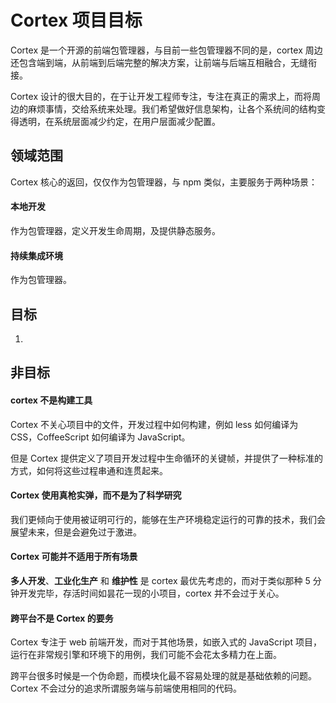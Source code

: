 # Cortex 项目目标

Cortex 是一个开源的前端包管理器，与目前一些包管理器不同的是，cortex 周边还包含端到端，从前端到后端完整的解决方案，让前端与后端互相融合，无缝衔接。

Cortex 设计的很大目的，在于让开发工程师专注，专注在真正的需求上，而将周边的麻烦事情，交给系统来处理。我们希望做好信息架构，让各个系统间的结构变得透明，在系统层面减少约定，在用户层面减少配置。

## 领域范围

Cortex 核心的返回，仅仅作为包管理器，与 npm 类似，主要服务于两种场景：

#### 本地开发

作为包管理器，定义开发生命周期，及提供静态服务。

#### 持续集成环境

作为包管理器。

## 目标

1. 




## 非目标

#### cortex 不是构建工具

Cortex 不关心项目中的文件，开发过程中如何构建，例如 less 如何编译为 CSS，CoffeeScript 如何编译为 JavaScript。

但是 Cortex 提供定义了项目开发过程中生命循环的关键帧，并提供了一种标准的方式，如何将这些过程串通和连贯起来。

#### Cortex 使用真枪实弹，而不是为了科学研究

我们更倾向于使用被证明可行的，能够在生产环境稳定运行的可靠的技术，我们会展望未来，但是会避免过于激进。

#### Cortex 可能并不适用于所有场景

**多人开发**、**工业化生产** 和 **维护性** 是 cortex 最优先考虑的，而对于类似那种 5 分钟开发完毕，存活时间如昙花一现的小项目，cortex 并不会过于关心。

#### 跨平台不是 Cortex 的要务

Cortex 专注于 web 前端开发，而对于其他场景，如嵌入式的 JavaScript 项目，运行在非常规引擎和环境下的用例，我们可能不会花太多精力在上面。

跨平台很多时候是一个伪命题，而模块化最不容易处理的就是基础依赖的问题。Cortex 不会过分的追求所谓服务端与前端使用相同的代码。

